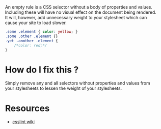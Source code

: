 An empty rule is a CSS selector without a body of properties and values. Including these will have no visual effect on the document being rendered. It will, however, add unnecessary weight to your stylesheet which can cause your site to load slower.

```css
.some .element { color: yellow; }
.some .other .element {}
.yet .another .element {
    /*color: red;*/
}
```

# How do I fix this ?

Simply remove any and all selectors without properties and values from your stylesheets to lessen the weight of your stylesheets.

# Resources

* [csslint wiki](https://github.com/CSSLint/csslint/wiki/Disallow-empty-rules)
